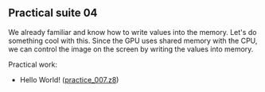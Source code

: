## Practical suite 04

We already familiar and know how to write values into the memory. Let's do something cool with this.
Since the GPU uses shared memory with the CPU, we can control the image on the screen by writing the values into memory.


Practical work:

* Hello World! ([practice_007.z8](https://sergeymakeev.github.io/z8/index.html?ls=z8_008&code=https://raw.githubusercontent.com/SergeyMakeev/z8/master/practice/practice_008.z8))

